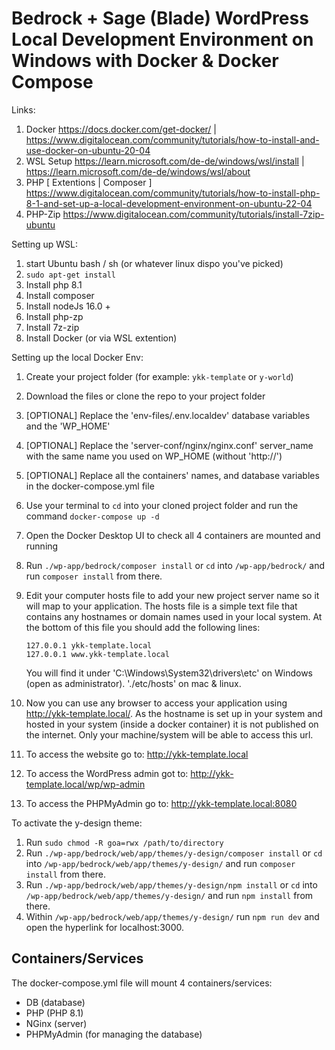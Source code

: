 # Bedrock + Sage (Blade) WordPress Local Development Environment on Windows with Docker & Docker Compose

Links:

1. Docker https://docs.docker.com/get-docker/ | https://www.digitalocean.com/community/tutorials/how-to-install-and-use-docker-on-ubuntu-20-04
2. WSL Setup https://learn.microsoft.com/de-de/windows/wsl/install | https://learn.microsoft.com/de-de/windows/wsl/about
3. PHP [ Extentions | Composer ] https://www.digitalocean.com/community/tutorials/how-to-install-php-8-1-and-set-up-a-local-development-environment-on-ubuntu-22-04
4. PHP-Zip https://www.digitalocean.com/community/tutorials/install-7zip-ubuntu

Setting up WSL:

1. start Ubuntu bash / sh (or whatever linux dispo you've picked)
2. `sudo apt-get install`
3. Install php 8.1
4. Install composer
5. Install nodeJs 16.0 +
6. Install php-zp
7. Install 7z-zip 
8. Install Docker (or via WSL extention)

Setting up the local Docker Env:

1. Create your project folder (for example: `ykk-template` or `y-world`)
2. Download the files or clone the repo to your project folder
3. [OPTIONAL] Replace the 'env-files/.env.localdev' database variables and the 'WP_HOME'
4. [OPTIONAL] Replace the 'server-conf/nginx/nginx.conf' server_name with the same name you used on WP_HOME (without 'http://')
5. [OPTIONAL] Replace all the containers' names, and database variables in the docker-compose.yml file
6. Use your terminal to `cd` into your cloned project folder and run the command `docker-compose up -d`
7. Open the Docker Desktop UI to check all 4 containers are mounted and running
8. Run `./wp-app/bedrock/composer install` or `cd` into `/wp-app/bedrock/` and run `composer install` from there. 
9. Edit your computer hosts file to add your new project server name so it will map to your application. The hosts file is a simple text file that contains any hostnames or domain names used in your local system. At the bottom of this file you should add the following lines:

   ```
   127.0.0.1 ykk-template.local 
   127.0.0.1 www.ykk-template.local 
   ```

   You will find it under 'C:\Windows\System32\drivers\etc' on Windows (open as administrator).
   './etc/hosts' on mac & linux.

10. Now you can use any browser to access your application using http://ykk-template.local/. As the hostname is set up in your system and hosted in your system (inside a docker container) it is not published on the internet. Only your machine/system will be able to access this url.
11. To access the website go to: http://ykk-template.local
12. To access the WordPress admin got to: http://ykk-template.local/wp/wp-admin
13. To access the PHPMyAdmin go to: http://ykk-template.local:8080

To activate the y-design theme:
1. Run `sudo chmod -R goa=rwx /path/to/directory`
2. Run `./wp-app/bedrock/web/app/themes/y-design/composer install` or `cd` into `/wp-app/bedrock/web/app/themes/y-design/` and run `composer install` from there. 
3. Run `./wp-app/bedrock/web/app/themes/y-design/npm install` or `cd` into `/wp-app/bedrock/web/app/themes/y-design/` and run `npm install` from there. 
4. Within `/wp-app/bedrock/web/app/themes/y-design/` run `npm run dev` and open the hyperlink for localhost:3000. 

## Containers/Services

The docker-compose.yml file will mount 4 containers/services:

- DB (database)
- PHP (PHP 8.1)
- NGinx (server)
- PHPMyAdmin (for managing the database)